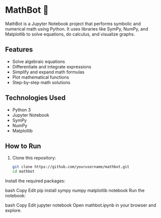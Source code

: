# MathBot 🤖


MathBot is a Jupyter Notebook project that performs symbolic and numerical math using Python. It uses libraries like SymPy, NumPy, and Matplotlib to solve equations, do calculus, and visualize graphs.

## Features

- Solve algebraic equations
- Differentiate and integrate expressions
- Simplify and expand math formulas
- Plot mathematical functions
- Step-by-step math solutions

## Technologies Used

- Python 3
- Jupyter Notebook
- SymPy
- NumPy
- Matplotlib

## How to Run

1. Clone this repository:
   ```bash
   git clone https://github.com/yourusername/mathbot.git
   cd mathbot
Install the required packages:

bash
Copy
Edit
pip install sympy numpy matplotlib notebook
Run the notebook:

bash
Copy
Edit
jupyter notebook
Open mathbot.ipynb in your browser and explore.
